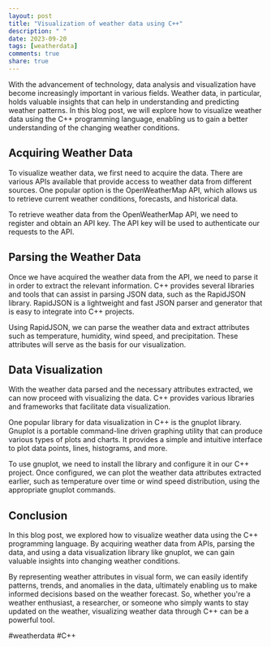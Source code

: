 ```yaml
---
layout: post
title: "Visualization of weather data using C++"
description: " "
date: 2023-09-20
tags: [weatherdata]
comments: true
share: true
---
```


With the advancement of technology, data analysis and visualization have become increasingly important in various fields. Weather data, in particular, holds valuable insights that can help in understanding and predicting weather patterns. In this blog post, we will explore how to visualize weather data using the C++ programming language, enabling us to gain a better understanding of the changing weather conditions.

## Acquiring Weather Data

To visualize weather data, we first need to acquire the data. There are various APIs available that provide access to weather data from different sources. One popular option is the OpenWeatherMap API, which allows us to retrieve current weather conditions, forecasts, and historical data.

To retrieve weather data from the OpenWeatherMap API, we need to register and obtain an API key. The API key will be used to authenticate our requests to the API.

## Parsing the Weather Data

Once we have acquired the weather data from the API, we need to parse it in order to extract the relevant information. C++ provides several libraries and tools that can assist in parsing JSON data, such as the RapidJSON library. RapidJSON is a lightweight and fast JSON parser and generator that is easy to integrate into C++ projects.

Using RapidJSON, we can parse the weather data and extract attributes such as temperature, humidity, wind speed, and precipitation. These attributes will serve as the basis for our visualization.

## Data Visualization

With the weather data parsed and the necessary attributes extracted, we can now proceed with visualizing the data. C++ provides various libraries and frameworks that facilitate data visualization.

One popular library for data visualization in C++ is the gnuplot library. Gnuplot is a portable command-line driven graphing utility that can produce various types of plots and charts. It provides a simple and intuitive interface to plot data points, lines, histograms, and more.

To use gnuplot, we need to install the library and configure it in our C++ project. Once configured, we can plot the weather data attributes extracted earlier, such as temperature over time or wind speed distribution, using the appropriate gnuplot commands.

## Conclusion

In this blog post, we explored how to visualize weather data using the C++ programming language. By acquiring weather data from APIs, parsing the data, and using a data visualization library like gnuplot, we can gain valuable insights into changing weather conditions.

By representing weather attributes in visual form, we can easily identify patterns, trends, and anomalies in the data, ultimately enabling us to make informed decisions based on the weather forecast. So, whether you're a weather enthusiast, a researcher, or someone who simply wants to stay updated on the weather, visualizing weather data through C++ can be a powerful tool.

#weatherdata #C++